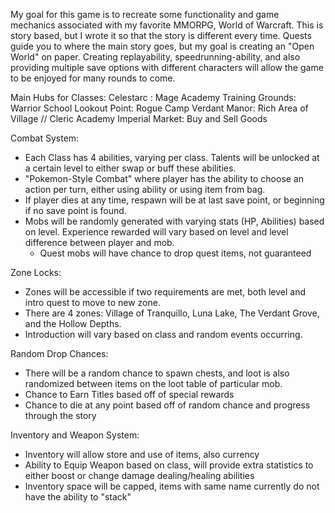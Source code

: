 My goal for this game is to recreate some functionality and game mechanics associated with my favorite MMORPG, World of Warcraft. This is story based, but I wrote it
so that the story is different every time. Quests guide you to where the main story goes, but my goal is creating an "Open World" on paper.
Creating replayability, speedrunning-ability, and also providing multiple save options with different characters will allow the game to be enjoyed for many rounds to come.

Main Hubs for Classes:
  Celestarc : Mage Academy
  Training Grounds: Warrior School
  Lookout Point: Rogue Camp
  Verdant Manor: Rich Area of Village // Cleric Academy
  Imperial Market: Buy and Sell Goods

Combat System:
- Each Class has 4 abilities, varying per class. Talents will be unlocked at a certain level to either swap or buff these abilities.
- "Pokemon-Style Combat" where player has the ability to choose an action per turn, either using ability or using item from bag.
- If player dies at any time, respawn will be at last save point, or beginning if no save point is found.
- Mobs will be randomly generated with varying stats (HP, Abilities) based on level. Experience rewarded will vary based on level and level difference between player and mob.
    - Quest mobs will have chance to drop quest items, not guaranteed
 
Zone Locks:
- Zones will be accessible if two requirements are met, both level and intro quest to move to new zone.
- There are 4 zones: Village of Tranquillo, Luna Lake, The Verdant Grove, and the Hollow Depths.
- Introduction will vary based on class and random events occurring.

Random Drop Chances:
- There will be a random chance to spawn chests, and loot is also randomized between items on the loot table of particular mob.
- Chance to Earn Titles based off of special rewards
- Chance to die at any point based off of random chance and progress through the story

Inventory and Weapon System:
- Inventory will allow store and use of items, also currency
- Ability to Equip Weapon based on class, will provide extra statistics to either boost or change damage dealing/healing abilities
- Inventory space will be capped, items with same name currently do not have the ability to "stack"
